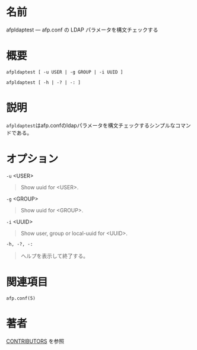 # 名前

afpldaptest — afp.conf の LDAP パラメータを構文チェックする

# 概要

`afpldaptest [ -u USER | -g GROUP | -i UUID ]`

`afpldaptest [ -h | -? | -: ]`

# 説明

`afpldaptest`はafp.confのldapパラメータを構文チェックするシンプルなコマンドである。

# オプション

`-u` <USER\>

> Show uuid for <USER\>.

`-g` <GROUP\>

> Show uuid for <GROUP\>.

`-i` <UUID\>

> Show user, group or local-uuid for <UUID\>.

`-h, -?, -:`

> ヘルプを表示して終了する。

# 関連項目

`afp.conf(5)`

# 著者

[CONTRIBUTORS](https://netatalk.io/contributors) を参照
